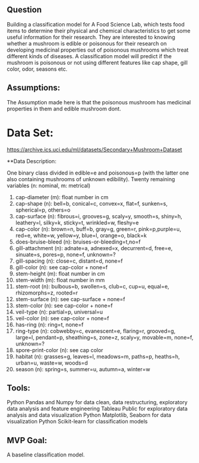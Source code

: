 ## Question
Building a classification model for A Food Science Lab, which tests food items to determine their physical and chemical characteristics
to get some useful information for their research. They are interested to knowing whether a mushroom is edible or poisonous for their
research on developing medicinal properties out of poisonous mushrooms which treat different kinds of diseases. 
A classification model will predict if the mushroom is poisonous or not using different features like cap shape, gill color, odor, seasons etc. 


## Assumptions:
The Assumption made here is that the poisonous mushroom has medicinal properties in them and edible mushroom dont.

# Data Set: 

https://archive.ics.uci.edu/ml/datasets/Secondary+Mushroom+Dataset

**Data Description:

One binary class divided in edible=e and poisonous=p (with the latter one also containing mushrooms of unknown edibility). 
Twenty remaining variables (n: nominal, m: metrical) 
1. cap-diameter (m): float number in cm 
2. cap-shape (n): bell=b, conical=c, convex=x, flat=f, sunken=s, spherical=p, others=o 
3. cap-surface (n): fibrous=i, grooves=g, scaly=y, smooth=s, shiny=h, leathery=l, silky=k, sticky=t, wrinkled=w, fleshy=e 
4. cap-color (n): brown=n, buff=b, gray=g, green=r, pink=p,purple=u, red=e, white=w, yellow=y, blue=l, orange=o, black=k 
5. does-bruise-bleed (n): bruises-or-bleeding=t,no=f 
6. gill-attachment (n): adnate=a, adnexed=x, decurrent=d, free=e, sinuate=s, pores=p, none=f, unknown=? 
7. gill-spacing (n): close=c, distant=d, none=f 
8. gill-color (n): see cap-color + none=f 
9. stem-height (m): float number in cm 
10. stem-width (m): float number in mm 
11. stem-root (n): bulbous=b, swollen=s, club=c, cup=u, equal=e, rhizomorphs=z, rooted=r 
12. stem-surface (n): see cap-surface + none=f 
13. stem-color (n): see cap-color + none=f 
14. veil-type (n): partial=p, universal=u 
15. veil-color (n): see cap-color + none=f 
16. has-ring (n): ring=t, none=f 
17. ring-type (n): cobwebby=c, evanescent=e, flaring=r, grooved=g, large=l, pendant=p, sheathing=s, zone=z, scaly=y, movable=m, none=f, unknown=? 
18. spore-print-color (n): see cap color 
19. habitat (n): grasses=g, leaves=l, meadows=m, paths=p, heaths=h, urban=u, waste=w, woods=d 
20. season (n): spring=s, summer=u, autumn=a, winter=w

## Tools:

Python Pandas and Numpy for data clean, data restructuring, exploratory data analysis and feature engineering
Tableau Public for exploratory data analysis and data visualization
Python Matplotlib, Seaborn for data visualization
Python Scikit-learn for classification models

## MVP Goal:

A baseline classification model.

